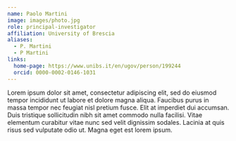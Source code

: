 ```yaml
---
name: Paolo Martini
image: images/photo.jpg
role: principal-investigator
affiliation: University of Brescia
aliases:
  - P. Martini
  - P Martini
links:
  home-page: https://www.unibs.it/en/ugov/person/199244
  orcid: 0000-0002-0146-1031
---
```


Lorem ipsum dolor sit amet, consectetur adipiscing elit, sed do eiusmod tempor incididunt ut labore et dolore magna aliqua.
Faucibus purus in massa tempor nec feugiat nisl pretium fusce.
Elit at imperdiet dui accumsan.
Duis tristique sollicitudin nibh sit amet commodo nulla facilisi.
Vitae elementum curabitur vitae nunc sed velit dignissim sodales.
Lacinia at quis risus sed vulputate odio ut.
Magna eget est lorem ipsum.
